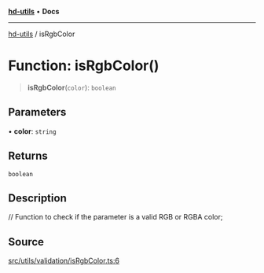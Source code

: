 [**hd-utils**](../README.md) • **Docs**

***

[hd-utils](../globals.md) / isRgbColor

# Function: isRgbColor()

> **isRgbColor**(`color`): `boolean`

## Parameters

• **color**: `string`

## Returns

`boolean`

## Description

// Function to check if the parameter is a valid RGB or RGBA color;

## Source

[src/utils/validation/isRgbColor.ts:6](https://github.com/AhmadHddad/h-utils/blob/8e9e542f98b1a43a336ce585dc8666b21b0e894d/src/utils/validation/isRgbColor.ts#L6)
